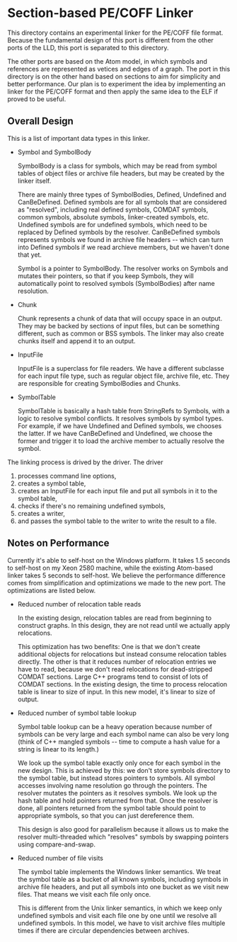 Section-based PE/COFF Linker
============================

This directory contains an experimental linker for the PE/COFF file
format. Because the fundamental design of this port is different from
the other ports of the LLD, this port is separated to this directory.

The other ports are based on the Atom model, in which symbols and
references are represented as vetices and edges of a graph. The port
in this directory is on the other hand based on sections to aim for
simplicity and better performance. Our plan is to experiment the idea
by implementing an linker for the PE/COFF format and then apply the
same idea to the ELF if proved to be useful.

Overall Design
--------------

This is a list of important data types in this linker.

* Symbol and SymbolBody

  SymbolBody is a class for symbols, which may be read from symbol
  tables of object files or archive file headers, but may be created
  by the linker itself.

  There are mainly three types of SymbolBodies, Defined, Undefined and
  CanBeDefined. Defined symbols are for all symbols that are
  considered as "resolved", including real defined symbols, COMDAT
  symbols, common symbols, absolute symbols, linker-created symbols,
  etc. Undefined symbols are for undefined symbols, which need to be
  replaced by Defined symbols by the resolver. CanBeDefined symbols
  represents symbols we found in archive file headers -- which can
  turn into Defined symbols if we read archieve members, but we
  haven't done that yet.

  Symbol is a pointer to SymbolBody. The resolver works on Symbols and
  mutates their pointers, so that if you keep Symbols, they will
  automatically point to resolved symbols (SymbolBodies) after name
  resolution.

* Chunk

  Chunk represents a chunk of data that will occupy space in an
  output. They may be backed by sections of input files, but can be
  something different, such as common or BSS symbols. The linker may
  also create chunks itself and append it to an output.

* InputFile

  InputFile is a superclass for file readers. We have a different
  subclasse for each input file type, such as regular object file,
  archive file, etc. They are responsible for creating SymbolBodies
  and Chunks.

* SymbolTable

  SymbolTable is basically a hash table from StringRefs to Symbols,
  with a logic to resolve symbol conflicts. It resolves symbols by
  symbol types. For example, if we have Undefined and Defined symbols,
  we chooses the latter. If we have CanBeDefined and Undefined, we
  choose the former and trigger it to load the archive member to
  actually resolve the symbol.

The linking process is drived by the driver. The driver

1. processes command line options,
2. creates a symbol table,
3. creates an InputFile for each input file and put all symbols in it
   to the symbol table,
4. checks if there's no remaining undefined symbols,
5. creates a writer,
6. and passes the symbol table to the writer to write the result to a
   file.

Notes on Performance
--------------------

Currently it's able to self-host on the Windows platform. It takes 1.5
seconds to self-host on my Xeon 2580 machine, while the existing
Atom-based linker takes 5 seconds to self-host. We believe the
performance difference comes from simplification and optimizations we
made to the new port. The optimizations are listed below.

* Reduced number of relocation table reads

  In the existing design, relocation tables are read from beginning to
  construct graphs. In this design, they are not read until we
  actually apply relocations.

  This optimization has two benefits: One is that we don't create
  additional objects for relocations but instead consume relocation
  tables directly. The other is that it reduces number of relocation
  entries we have to read, because we don't read relocations for
  dead-stripped COMDAT sections. Large C++ programs tend to consist of
  lots of COMDAT sections. In the existing design, the time to process
  relocation table is linear to size of input. In this new model, it's
  linear to size of output.

* Reduced number of symbol table lookup

  Symbol table lookup can be a heavy operation because number of
  symbols can be very large and each symbol name can also be very long
  (think of C++ mangled symbols -- time to compute a hash value for a
  string is linear to its length.)

  We look up the symbol table exactly only once for each symbol in the
  new design. This is achieved by this: we don't store symbols
  directory to the symbol table, but instead stores pointers to
  symbols.  All symbol accesses involving name resolution go through
  the pointers. The resolver mutates the pointers as it resolves
  symbols. We look up the hash table and hold pointers returned from
  that. Once the resolver is done, all pointers returned from the
  symbol table should point to appropriate symbols, so that you can
  just dereference them.

  This design is also good for parallelism because it allows us to
  make the resolver multi-threaded which "resolves" symbols by
  swapping pointers using compare-and-swap.

* Reduced number of file visits

  The symbol table implements the Windows linker semantics. We treat
  the symbol table as a bucket of all known symbols, including symbols
  in archive file headers, and put all symbols into one bucket as we
  visit new files. That means we visit each file only once.

  This is different from the Unix linker semantics, in which we keep
  only undefined symbols and visit each file one by one until we
  resolve all undefined symbols. In this model, we have to visit
  archive files multiple times if there are circular dependencies
  between archives.
